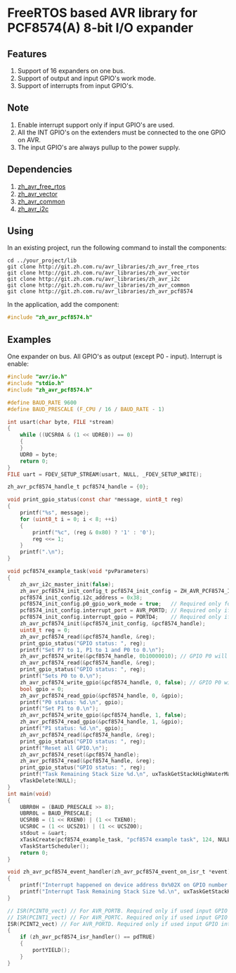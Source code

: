 # FreeRTOS based AVR library for PCF8574(A) 8-bit I/O expander

## Features

1. Support of 16 expanders on one bus.
2. Support of output and input GPIO's work mode.
3. Support of interrupts from input GPIO's.

## Note

1. Enable interrupt support only if input GPIO's are used.
2. All the INT GPIO's on the extenders must be connected to the one GPIO on AVR.
3. The input GPIO's are always pullup to the power supply.

## Dependencies

1. [zh_avr_free_rtos](http://git.zh.com.ru/avr_libraries/zh_avr_free_rtos)
2. [zh_avr_vector](http://git.zh.com.ru/avr_libraries/zh_avr_vector)
3. [zh_avr_common](http://git.zh.com.ru/avr_libraries/zh_avr_common)
4. [zh_avr_i2c](http://git.zh.com.ru/avr_libraries/zh_avr_i2c)

## Using

In an existing project, run the following command to install the components:

```text
cd ../your_project/lib
git clone http://git.zh.com.ru/avr_libraries/zh_avr_free_rtos
git clone http://git.zh.com.ru/avr_libraries/zh_avr_vector
git clone http://git.zh.com.ru/avr_libraries/zh_avr_i2c
git clone http://git.zh.com.ru/avr_libraries/zh_avr_common
git clone http://git.zh.com.ru/avr_libraries/zh_avr_pcf8574
```

In the application, add the component:

```c
#include "zh_avr_pcf8574.h"
```

## Examples

One expander on bus. All GPIO's as output (except P0 - input). Interrupt is enable:

```c
#include "avr/io.h"
#include "stdio.h"
#include "zh_avr_pcf8574.h"

#define BAUD_RATE 9600
#define BAUD_PRESCALE (F_CPU / 16 / BAUD_RATE - 1)

int usart(char byte, FILE *stream)
{
    while ((UCSR0A & (1 << UDRE0)) == 0)
    {
    }
    UDR0 = byte;
    return 0;
}
FILE uart = FDEV_SETUP_STREAM(usart, NULL, _FDEV_SETUP_WRITE);

zh_avr_pcf8574_handle_t pcf8574_handle = {0};

void print_gpio_status(const char *message, uint8_t reg)
{
    printf("%s", message);
    for (uint8_t i = 0; i < 8; ++i)
    {
        printf("%c", (reg & 0x80) ? '1' : '0');
        reg <<= 1;
    }
    printf(".\n");
}

void pcf8574_example_task(void *pvParameters)
{
    zh_avr_i2c_master_init(false);
    zh_avr_pcf8574_init_config_t pcf8574_init_config = ZH_AVR_PCF8574_INIT_CONFIG_DEFAULT();
    pcf8574_init_config.i2c_address = 0x38;
    pcf8574_init_config.p0_gpio_work_mode = true;   // Required only for input GPIO.
    pcf8574_init_config.interrupt_port = AVR_PORTD; // Required only if used input GPIO interrupts.
    pcf8574_init_config.interrupt_gpio = PORTD4;    // Required only if used input GPIO interrupts.
    zh_avr_pcf8574_init(&pcf8574_init_config, &pcf8574_handle);
    uint8_t reg = 0;
    zh_avr_pcf8574_read(&pcf8574_handle, &reg);
    print_gpio_status("GPIO status: ", reg);
    printf("Set P7 to 1, P1 to 1 and P0 to 0.\n");
    zh_avr_pcf8574_write(&pcf8574_handle, 0b10000010); // GPIO P0 will not be changed because it is operating in input mode.
    zh_avr_pcf8574_read(&pcf8574_handle, &reg);
    print_gpio_status("GPIO status: ", reg);
    printf("Sets P0 to 0.\n");
    zh_avr_pcf8574_write_gpio(&pcf8574_handle, 0, false); // GPIO P0 will not be changed because it is operating in input mode.
    bool gpio = 0;
    zh_avr_pcf8574_read_gpio(&pcf8574_handle, 0, &gpio);
    printf("P0 status: %d.\n", gpio);
    printf("Set P1 to 0.\n");
    zh_avr_pcf8574_write_gpio(&pcf8574_handle, 1, false);
    zh_avr_pcf8574_read_gpio(&pcf8574_handle, 1, &gpio);
    printf("P1 status: %d.\n", gpio);
    zh_avr_pcf8574_read(&pcf8574_handle, &reg);
    print_gpio_status("GPIO status: ", reg);
    printf("Reset all GPIO.\n");
    zh_avr_pcf8574_reset(&pcf8574_handle);
    zh_avr_pcf8574_read(&pcf8574_handle, &reg);
    print_gpio_status("GPIO status: ", reg);
    printf("Task Remaining Stack Size %d.\n", uxTaskGetStackHighWaterMark(NULL));
    vTaskDelete(NULL);
}
int main(void)
{
    UBRR0H = (BAUD_PRESCALE >> 8);
    UBRR0L = BAUD_PRESCALE;
    UCSR0B = (1 << RXEN0) | (1 << TXEN0);
    UCSR0C = (1 << UCSZ01) | (1 << UCSZ00);
    stdout = &uart;
    xTaskCreate(pcf8574_example_task, "pcf8574 example task", 124, NULL, tskIDLE_PRIORITY, NULL);
    vTaskStartScheduler();
    return 0;
}

void zh_avr_pcf8574_event_handler(zh_avr_pcf8574_event_on_isr_t *event) // Do not delete! Leave blank if interrupts are not used.
{
    printf("Interrupt happened on device address 0x%02X on GPIO number %d at level %d.\n", event->i2c_address, event->gpio_number, event->gpio_level);
    printf("Interrupt Task Remaining Stack Size %d.\n", uxTaskGetStackHighWaterMark(NULL));
}

// ISR(PCINT0_vect) // For AVR_PORTB. Required only if used input GPIO interrupts.
// ISR(PCINT1_vect) // For AVR_PORTC. Required only if used input GPIO interrupts.
ISR(PCINT2_vect) // For AVR_PORTD. Required only if used input GPIO interrupts.
{
    if (zh_avr_pcf8574_isr_handler() == pdTRUE)
    {
        portYIELD();
    }
}
```
